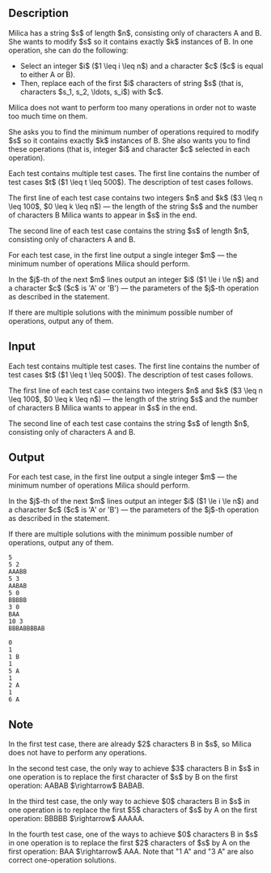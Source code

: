 ## Description

<div><p>Milica has a string $s$ of length $n$, consisting only of characters <span class="tex-font-style-tt">A</span> and <span class="tex-font-style-tt">B</span>. She wants to modify $s$ so it contains <span class="tex-font-style-bf">exactly</span> $k$ instances of <span class="tex-font-style-tt">B</span>. In one operation, she can do the following:</p><ul> <li> Select an integer $i$ ($1 \leq i \leq n$) and a character $c$ ($c$ is equal to either <span class="tex-font-style-tt">A</span> or <span class="tex-font-style-tt">B</span>). </li><li> Then, replace <span class="tex-font-style-bf">each</span> of the first $i$ characters of string $s$ (that is, characters $s_1, s_2, \ldots, s_i$) with $c$. </li></ul><p>Milica does not want to perform too many operations in order not to waste too much time on them.</p><p>She asks you to find the minimum number of operations required to modify $s$ so it contains exactly $k$ instances of <span class="tex-font-style-tt">B</span>. She also wants you to find these operations (that is, integer $i$ and character $c$ selected in each operation).</p></div><div class="input-specification"><p>Each test contains multiple test cases. The first line contains the number of test cases $t$ ($1 \leq t \leq 500$). The description of test cases follows.</p><p>The first line of each test case contains two integers $n$ and $k$ ($3 \leq n \leq 100$, $0 \leq k \leq n$)&nbsp;— the length of the string $s$ and the number of characters <span class="tex-font-style-tt">B</span> Milica wants to appear in $s$ in the end.</p><p>The second line of each test case contains the string $s$ of length $n$, consisting only of characters <span class="tex-font-style-tt">A</span> and <span class="tex-font-style-tt">B</span>.</p></div><div class="output-specification"><p>For each test case, in the first line output a single integer $m$&nbsp;— the minimum number of operations Milica should perform.</p><p>In the $j$-th of the next $m$ lines output an integer $i$ ($1 \le i \le n$) and a character $c$ ($c$ is '<span class="tex-font-style-tt">A</span>' or '<span class="tex-font-style-tt">B</span>')&nbsp;— the parameters of the $j$-th operation as described in the statement.</p><p>If there are multiple solutions with the minimum possible number of operations, output any of them.</p></div>

## Input

<p>Each test contains multiple test cases. The first line contains the number of test cases $t$ ($1 \leq t \leq 500$). The description of test cases follows.</p><p>The first line of each test case contains two integers $n$ and $k$ ($3 \leq n \leq 100$, $0 \leq k \leq n$)&nbsp;— the length of the string $s$ and the number of characters <span class="tex-font-style-tt">B</span> Milica wants to appear in $s$ in the end.</p><p>The second line of each test case contains the string $s$ of length $n$, consisting only of characters <span class="tex-font-style-tt">A</span> and <span class="tex-font-style-tt">B</span>.</p>

## Output

<p>For each test case, in the first line output a single integer $m$&nbsp;— the minimum number of operations Milica should perform.</p><p>In the $j$-th of the next $m$ lines output an integer $i$ ($1 \le i \le n$) and a character $c$ ($c$ is '<span class="tex-font-style-tt">A</span>' or '<span class="tex-font-style-tt">B</span>')&nbsp;— the parameters of the $j$-th operation as described in the statement.</p><p>If there are multiple solutions with the minimum possible number of operations, output any of them.</p>





```input1
5
5 2
AAABB
5 3
AABAB
5 0
BBBBB
3 0
BAA
10 3
BBBABBBBAB
```




```output1
0
1
1 B
1
5 A
1
2 A
1
6 A
```



## Note

<p>In the first test case, there are already $2$ characters <span class="tex-font-style-tt">B</span> in $s$, so Milica does not have to perform any operations.</p><p>In the second test case, the only way to achieve $3$ characters <span class="tex-font-style-tt">B</span> in $s$ in one operation is to replace the first character of $s$ by <span class="tex-font-style-tt">B</span> on the first operation: <span class="tex-font-style-tt">AABAB</span> $\rightarrow$ <span class="tex-font-style-tt"><span class="tex-font-style-underline">B</span>ABAB</span>.</p><p>In the third test case, the only way to achieve $0$ characters <span class="tex-font-style-tt">B</span> in $s$ in one operation is to replace the first $5$ characters of $s$ by <span class="tex-font-style-tt">A</span> on the first operation: <span class="tex-font-style-tt">BBBBB</span> $\rightarrow$ <span class="tex-font-style-tt"><span class="tex-font-style-underline">AAAAA</span></span>.</p><p>In the fourth test case, one of the ways to achieve $0$ characters <span class="tex-font-style-tt">B</span> in $s$ in one operation is to replace the first $2$ characters of $s$ by <span class="tex-font-style-tt">A</span> on the first operation: <span class="tex-font-style-tt">BAA</span> $\rightarrow$ <span class="tex-font-style-tt"><span class="tex-font-style-underline">AA</span>A</span>. Note that "<span class="tex-font-style-tt">1 A</span>" and "<span class="tex-font-style-tt">3 A</span>" are also correct one-operation solutions.</p>
